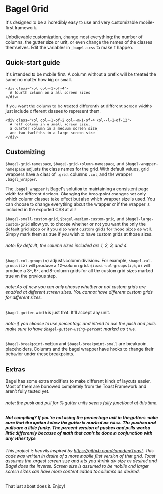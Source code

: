 # Bagel Grid
It's designed to be a incredibly easy to use and very customizable mobile-first framework.

Unbelievable customization, change most everything: the number of columns, the gutter size or unit, or even change the names of the classes themselves. Edit the variables in `_bagel.scss` to make it happen.

## Quick-start guide

It's intended to be mobile first. A column without a prefix will be treated the same no matter how big or small.
```
<div class="col col--1-of-4">
  A fourth column on a all screen sizes
</div>
```

If you want the column to be treated differently at different screen widths just include different classes to represent them.
```
<div class="col col--1-of-2 col--m-1-of-4 col--l-2-of-12">
  A half column in a small screen size,
  a quarter column in a medium screen size,
  and two twelfths in a large screen size
</div>
```

## Customizing

`$bagel-grid-namespace`, `$bagel-grid-column-namespace`, and `$bagel-wrapper-namespace` adjusts the class names for the grid. With default values, grid wrappers have a class of `.grid`, columns `.col`, and the wrapper `.bagel_wrapper`.

The `.bagel_wrapper` is Bagel's solution to maintaining a consistent page width for different devices. Changing the breakpoint changes not only which column classes take effect but also which wrapper size is used. You can choose to change everything about the wrapper or if the wrapper is included in the exported CSS at all!

`$bagel-small-custom-grid`,  `$bagel-medium-custom-grid`, and `$bagel-large-custom-grid` allow you to choose whether or not you want the only the default grid sizes or if you also want custom grids for those sizes as well. Simply mark them as true if you wish to have custom grids at those sizes.
###### note: By default, the column sizes included are 1, 2, 3, and 4

`$bagel-col-groups(n)` adjusts column divisions. For example, `$bagel-col-groups(12)` will produce a 12-column grid. `$toast-col-groups(3,6,8)` will produce a 3-, 6-, and 8-column grids for all the custom grid sizes marked true on the previous step.
###### note: As of now you can only choose whether or not custom grids are enabled at different screen sizes. You cannot have different custom grids for different sizes.

`$bagel-gutter-width` is just that. It'll accept any unit.
###### note: if you choose to use percentage and intend to use the push and pulls make sure to have `$bagel-gutter-using-percent` marked as `true`.


`$bagel-breakpoint-medium` and `$bagel-breakpoint-small` are breakpoint placeholders. Columns and the bagel wrapper have hooks to change their behavior under these breakpoints.

## Extras


Bagel has some extra modifiers to make different kinds of layouts easier. Most of them are borrowed completely from the Toast Framework and aren't fully tested yet.
###### note: the push and pull for % gutter units seems fully functional at this time.

##### Not compiling? If you're not using the percentage unit in the gutters make sure that the option below the gutter is marked as `false`. The pushes and pulls are a little funky. The percent version of pushes and pulls work a little differently because of math that can't be done in conjunction with any other type

###### This project is heavily inspired by https://github.com/daneden/Toast. This code was written in desire of a more mobile first version of that grid. Toast assumes the largest screen size and lets you shrink div size as desired and Bagel does the inverse. Screen size is assumed to be mobile and larger screen sizes can have more content added to collumns as desired.

That just about does it. Enjoy!
